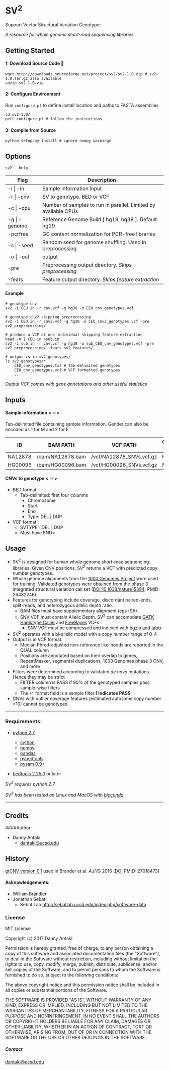 SV<sup>2</sup>
=====
Support Vector Structural Variation Genotyper

*A resource for whole genome short-read sequencing libraries.*
## Getting Started
#### 1: Download Source Code :floppy_disk:
```
wget http://downloads.sourceforge.net/project/sv2/sv2-1.0.zip # sv2-1.0.tar.gz also available
unzip sv2-1.0.zip
```
#### 2: Configure Environment
Run `configure.pl` to define install location and paths to FASTA assemblies
```
cd sv2-1.0/
perl configure.pl # follow the instructions
```
#### 3: Compile from Source 
```
python setup.py install # ignore numpy warnings
```
## Options
`sv2 --help`

Flag | Description
--- | -------------
-i \| -in | Sample information input
-r \| -cnv | SV to genotype. BED or VCF
-c \| -cpu | Number of samples to run in parallel. Limited by available CPUs
-g \| -genome | Reference Genome Build [ hg19, hg38 ]. Default: hg19
-pcrfree | GC content normalization for PCR-free libraries
-s \| -seed | Random seed for genome shuffling. Used in preprocessing
-o \| -out | output
-pre | Preprocessing output directory. *Skips preprocessing*
-feats | Feature output directory. *Skips feature extraction*
#### Example
```
# genotype cnv 
sv2 -i CEU.in -r cnv.vcf -g hg38 -o CEU_cnv_genotypes.vcf

# genotype cnv2 skipping preprocessing
sv2 -i CEU.in -r cnv2.vcf -g hg38 -o CEU_cnv2_genotypes.vcf -pre sv2_preprocessing/

# produce a VCF of one individual skipping feature extraction 
head -n 1 CEU.in >sub.in
sv2 -i sub.in -r cnv.vcf -g hg38 -o sub_CEU_cnv_genotypes.vcf -pre sv2_preprocessing/ -feats sv2_features/

# output is in sv2_genotypes/
ls sv2_genotypes/*
    CEU_cnv_genotypes.txt # Tab-delimited genotypes
    CEU_cnv_genotypes.vcf # VCF formatted genotypes
    ...
```
*Output VCF comes with gene annotations and other useful statistics*
## Inputs
#### Sample information < -i >
Tab-delimited file containing sample information. Gender can also be encoded as 1 for M and 2 for F

ID | BAM PATH |  VCF PATH | Gender [M/F]
--- | --- | --- | ---
NA12878 | /bam/NA12878.bam | /vcf/NA12878_SNVs.vcf.gz | F 
HG00096 | /bam/HG00096.bam | /vcf/HG00096_SNVs.vcf.gz | M
#### CNVs to genotype < -r >
* BED format
  * Tab-delimited: first four columns 
    * Chromosome
    * Start
    * End
    * Type: DEL | DUP
* VCF format
  * SVTYPE= DEL | DUP
  * Must have END= 
  
## Usage
* SV<sup>2</sup> is designed for human whole genome short-read sequencing libraries. Given CNV positions, SV<sup>2</sup> returns a VCF with predicted copy number genotypes.
* Whole genome alignments from the [1000 Genomes Project](http://www.1000genomes.org/) were used for training. Validated genotypes were obtained from the phase 3 integrated structural variation call set ([DOI:10.1038/nature15394](http://dx.doi.org/10.1038%2Fnature15394); PMID:    26432246).
* Features for genotyping include coverage, discordant paired-ends, split-reads, and heterozygous allelic depth ratio.
   * BAM files must have supplementary alignment tags (SA).
   * SNV VCF must contain Allelic Depth. SV<sup>2</sup> can accomodate [GATK Haplotype Caller](https://software.broadinstitute.org/gatk/gatkdocs/org_broadinstitute_gatk_tools_walkers_haplotypecaller_HaplotypeCaller.php) and [FreeBayes](https://github.com/ekg/freebayes) VCFs.
      * SNV VCF must be compressed and indexed with [bgzip and tabix](http://www.htslib.org/doc/tabix.html)
* SV<sup>2</sup> operates with a bi-allelic model with a copy number range of 0-4
* Output is in VCF format.
   * Median Phred-adjusted non-reference likelihoods are reported in the QUAL column
   * Positions are annotated based on their overlap to genes, RepeatMasker, segmental duplications, 1000 Genomes phase 3 CNV, and more
* Filters were determined according to validated *de novo* mutations. Hence they may be strict
   * FILTER column is PASS if 90% of the genotyped samples pass sample-wise filters
   * The `FT` format field is a sample filter.**1 indicates PASS**
* CNVs with outlier coverage features (estimated autosome copy number >10) cannot be genotyped. 

---

### Requirements:
* [python 2.7](https://www.python.org/)
  * [cython](https://github.com/cython/cython)
  * [numpy](http://www.numpy.org/)
  * [pandas](http://pandas.pydata.org/)
  * [pybedtools](https://daler.github.io/pybedtools/)
  * [pysam 0.9+](https://github.com/pysam-developers/pysam)

* [bedtools 2.25.0](https://github.com/arq5x/bedtools2/releases) or later

*SV<sup>2</sup> requires python 2.7*

*SV<sup>2</sup> has been tested on Linux and MacOS with [bioconda](https://bioconda.github.io/)*

---

## Credits

####Author:

* Danny Antaki
    * dantaki@ucsd.edu
    
## History
[gtCNV version 0.1](https://github.com/dantaki/gtCNV/tree/Version-0.1) used in Brander et al. *AJHG* 2016 ([DOI](http://dx.doi.org/10.1016/j.ajhg.2016.02.018) PMID:    27018473)

#### Acknowledgements:
* William Brandler
* Jonathan Sebat
    * Sebat Lab http://sebatlab.ucsd.edu/index.php/software-data

### License 
MIT License

Copyright (c) 2017 Danny Antaki

Permission is hereby granted, free of charge, to any person obtaining a copy
of this software and associated documentation files (the "Software"), to deal
in the Software without restriction, including without limitation the rights
to use, copy, modify, merge, publish, distribute, sublicense, and/or sell
copies of the Software, and to permit persons to whom the Software is
furnished to do so, subject to the following conditions:

The above copyright notice and this permission notice shall be included in all
copies or substantial portions of the Software.

THE SOFTWARE IS PROVIDED "AS IS", WITHOUT WARRANTY OF ANY KIND, EXPRESS OR
IMPLIED, INCLUDING BUT NOT LIMITED TO THE WARRANTIES OF MERCHANTABILITY,
FITNESS FOR A PARTICULAR PURPOSE AND NONINFRINGEMENT. IN NO EVENT SHALL THE
AUTHORS OR COPYRIGHT HOLDERS BE LIABLE FOR ANY CLAIM, DAMAGES OR OTHER
LIABILITY, WHETHER IN AN ACTION OF CONTRACT, TORT OR OTHERWISE, ARISING FROM,
OUT OF OR IN CONNECTION WITH THE SOFTWARE OR THE USE OR OTHER DEALINGS IN THE
SOFTWARE.

##### Contact
dantaki@ucsd.edu
